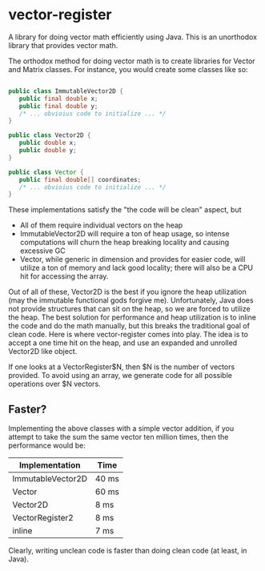 vector-register
===============

A library for doing vector math efficiently using Java. This is an unorthodox library that provides vector math.

The orthodox method for doing vector math is to create libraries for Vector and Matrix classes. For instance, you would create some classes like so: 

```java

public class ImmutableVector2D {
   public final double x;
   public final double y;
   /* ... obvioius code to initialize ... */
}

public class Vector2D {
   public double x;
   public double y;
}

public class Vector {
   public final double[] coordinates;
   /* ... obvioius code to initialize ... */
}

```

These implementations satisfy the "the code will be clean" aspect, but

* All of them require individual vectors on the heap
* ImmutableVector2D will require a ton of heap usage, so intense computations will churn the heap breaking locality and causing excessive GC
* Vector, while generic in dimension and provides for easier code, will utilize a ton of memory and lack good locality; there will also be a CPU hit for accessing the array.

Out of all of these, Vector2D is the best if you ignore the heap utilization (may the immutable functional gods forgive me). Unfortunately, Java does not provide structures that can sit on the heap, so we are forced to utilize the heap. The best solution for performance and heap utilization is to inline the code and do the math manually, but this breaks the traditional goal of clean code. Here is where vector-register comes into play. The idea is to accept a one time hit on the heap, and use an expanded and unrolled Vector2D like object.

If one looks at a VectorRegister$N, then $N is the number of vectors provided. To avoid using an array, we generate code for all possible operations over $N vectors.

## Faster?

Implementing the above classes with a simple vector addition, if you attempt to take the sum the same vector ten million times, then the performance would be:

| Implementation | Time |
| -------------- | ---- |
| ImmutableVector2D | 40 ms |
| Vector | 60 ms |
| Vector2D | 8 ms |
| VectorRegister2 | 8 ms |
| inline | 7 ms |

Clearly, writing unclean code is faster than doing clean code (at least, in Java).
